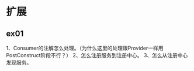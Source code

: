 # 扩展

## ex01
1、Consumer的注解怎么处理。（为什么这里的处理跟Provider一样用PostConstruct阶段不行？）
2、怎么注册服务到注册中心。
3、怎么从注册中心发现服务。
